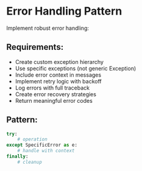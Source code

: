 # Error Handling Pattern

Implement robust error handling:

## Requirements:
- Create custom exception hierarchy
- Use specific exceptions (not generic Exception)
- Include error context in messages
- Implement retry logic with backoff
- Log errors with full traceback
- Create error recovery strategies
- Return meaningful error codes

## Pattern:
```python
try:
    # operation
except SpecificError as e:
    # handle with context
finally:
    # cleanup

